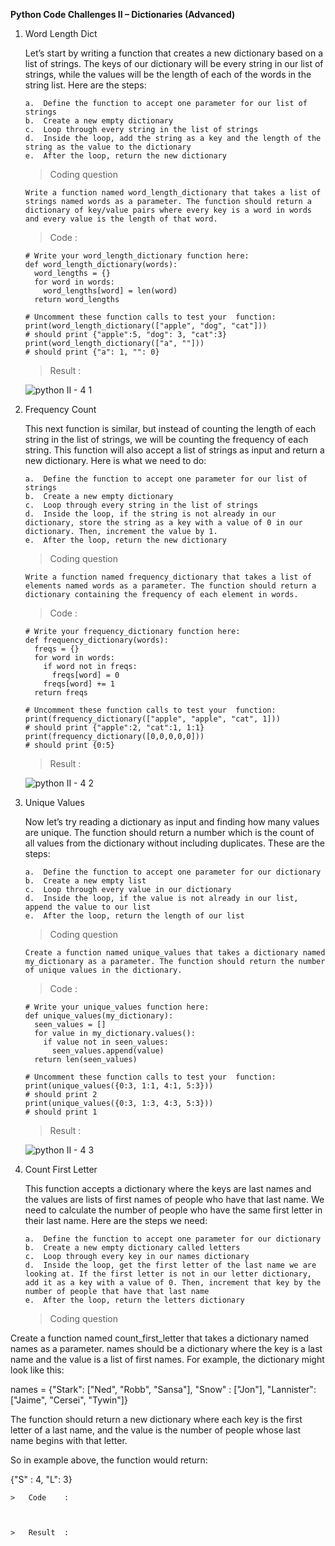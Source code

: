 **Python Code Challenges II – Dictionaries (Advanced)**

1.  Word Length Dict

    Let’s start by writing a function that creates a new dictionary based on a list of strings. The keys of our dictionary will be every string in our list of strings, while the values will be the length of each of the words in the string list. Here are the steps:

        a.  Define the function to accept one parameter for our list of strings
        b.  Create a new empty dictionary
        c.  Loop through every string in the list of strings
        d.  Inside the loop, add the string as a key and the length of the string as the value to the dictionary
        e.  After the loop, return the new dictionary

    >   Coding question

        Write a function named word_length_dictionary that takes a list of strings named words as a parameter. The function should return a dictionary of key/value pairs where every key is a word in words and every value is the length of that word.

    >   Code    :

        # Write your word_length_dictionary function here:
        def word_length_dictionary(words):
          word_lengths = {}
          for word in words:
            word_lengths[word] = len(word)
          return word_lengths

        # Uncomment these function calls to test your  function:
        print(word_length_dictionary(["apple", "dog", "cat"]))
        # should print {"apple":5, "dog": 3, "cat":3}
        print(word_length_dictionary(["a", ""]))
        # should print {"a": 1, "": 0}

    >   Result  :

    ![python II - 4 1](https://user-images.githubusercontent.com/74751990/203868526-4d4581d3-5776-4477-bff1-3c0e3348dbc6.jpg)

2.  Frequency Count

    This next function is similar, but instead of counting the length of each string in the list of strings, we will be counting the frequency of each string. This function will also accept a list of strings as input and return a new dictionary. Here is what we need to do:

        a.  Define the function to accept one parameter for our list of strings
        b.  Create a new empty dictionary
        c.  Loop through every string in the list of strings
        d.  Inside the loop, if the string is not already in our dictionary, store the string as a key with a value of 0 in our dictionary. Then, increment the value by 1.
        e.  After the loop, return the new dictionary

    >   Coding question

        Write a function named frequency_dictionary that takes a list of elements named words as a parameter. The function should return a dictionary containing the frequency of each element in words.

    >   Code    :

        # Write your frequency_dictionary function here:
        def frequency_dictionary(words):
          freqs = {}
          for word in words:
            if word not in freqs:
              freqs[word] = 0
            freqs[word] += 1
          return freqs

        # Uncomment these function calls to test your  function:
        print(frequency_dictionary(["apple", "apple", "cat", 1]))
        # should print {"apple":2, "cat":1, 1:1}
        print(frequency_dictionary([0,0,0,0,0]))
        # should print {0:5}

    >   Result  :

    ![python II - 4 2](https://user-images.githubusercontent.com/74751990/203868897-bb83bbfe-d4fd-4e3e-ab5f-e0c24dcb0ab9.jpg)

3.  Unique Values

    Now let’s try reading a dictionary as input and finding how many values are unique. The function should return a number which is the count of all values from the dictionary without including duplicates. These are the steps:

        a.  Define the function to accept one parameter for our dictionary
        b.  Create a new empty list
        c.  Loop through every value in our dictionary
        d.  Inside the loop, if the value is not already in our list, append the value to our list
        e.  After the loop, return the length of our list

    >   Coding question

        Create a function named unique_values that takes a dictionary named my_dictionary as a parameter. The function should return the number of unique values in the dictionary.

    >   Code    :

        # Write your unique_values function here:
        def unique_values(my_dictionary):
          seen_values = []
          for value in my_dictionary.values():
            if value not in seen_values:
              seen_values.append(value)
          return len(seen_values)

        # Uncomment these function calls to test your  function:
        print(unique_values({0:3, 1:1, 4:1, 5:3}))
        # should print 2
        print(unique_values({0:3, 1:3, 4:3, 5:3}))
        # should print 1

    >   Result  :

    ![python II - 4 3](https://user-images.githubusercontent.com/74751990/204062922-b4cd40fb-b7ca-46c6-8be9-33e12e3d5bd1.jpg)

4.  Count First Letter

    This function accepts a dictionary where the keys are last names and the values are lists of first names of people who have that last name. We need to calculate the number of people who have the same first letter in their last name. Here are the steps we need:

        a.  Define the function to accept one parameter for our dictionary
        b.  Create a new empty dictionary called letters
        c.  Loop through every key in our names dictionary
        d.  Inside the loop, get the first letter of the last name we are looking at. If the first letter is not in our letter dictionary, add it as a key with a value of 0. Then, increment that key by the number of people that have that last name
        e.  After the loop, return the letters dictionary

    >   Coding question

Create a function named count_first_letter that takes a dictionary named names as a parameter. names should be a dictionary where the key is a last name and the value is a list of first names. For example, the dictionary might look like this:

names = {"Stark": ["Ned", "Robb", "Sansa"], "Snow" : ["Jon"], "Lannister": ["Jaime", "Cersei", "Tywin"]}

The function should return a new dictionary where each key is the first letter of a last name, and the value is the number of people whose last name begins with that letter.

So in example above, the function would return:

{"S" : 4, "L": 3}

    >   Code    :



    >   Result  :

